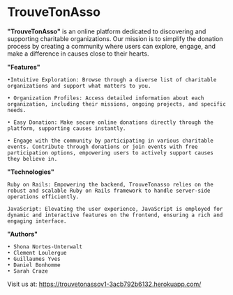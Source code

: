 # TrouveTonAsso

**"TrouveTonAsso"** is an online platform dedicated to discovering and supporting charitable organizations. Our mission is to simplify the donation process by creating a community where users can explore, engage, and make a difference in causes close to their hearts.

**"Features"**

    •Intuitive Exploration: Browse through a diverse list of charitable organizations and support what matters to you.

    • Organization Profiles: Access detailed information about each organization, including their missions, ongoing projects, and specific needs.

    • Easy Donation: Make secure online donations directly through the platform, supporting causes instantly.

    • Engage with the community by participating in various charitable events. Contribute through donations or join events with free participation options, empowering users to actively support causes they believe in.

**"Technologies"**

    Ruby on Rails: Empowering the backend, TrouveTonasso relies on the robust and scalable Ruby on Rails framework to handle server-side operations efficiently.

    JavaScript: Elevating the user experience, JavaScript is employed for dynamic and interactive features on the frontend, ensuring a rich and engaging interface.

**"Authors"**

    • Shona Nortes-Unterwalt 
    • Clement Loulergue
    • Guillaumes Yves
    • Daniel Bonhomme
    • Sarah Craze

Visit us at: https://trouvetonassov1-3acb792b6132.herokuapp.com/